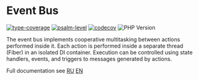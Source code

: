 # Event Bus

[![type-coverage](https://shepherd.dev/github/duyler/event-bus/coverage.svg)](https://shepherd.dev/github/duyler/event-bus)
[![psalm-level](https://shepherd.dev/github/duyler/event-bus/level.svg)](https://shepherd.dev/github/duyler/event-bus)
[![codecov](https://codecov.io/gh/duyler/event-bus/graph/badge.svg?token=Z60T9EMXD6)](https://codecov.io/gh/duyler/event-bus)
![PHP Version](https://img.shields.io/packagist/dependency-v/duyler/event-bus/php?version=dev-main)

The event bus implements cooperative multitasking between actions performed inside it. Each action is performed inside a separate thread (Fiber) in an isolated DI container. Execution can be controlled using state handlers, events, and triggers to messages generated by actions.

Full documentation see [RU](https://github.com/duyler/docs/tree/main/pages/ru) [EN](https://github.com/duyler/docs/tree/main/pages/en)
